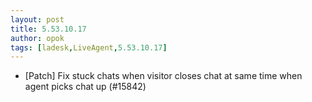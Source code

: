 ```yaml
---
layout: post
title: 5.53.10.17
author: opok
tags: [ladesk,LiveAgent,5.53.10.17]
---
```

- [Patch] Fix stuck chats when visitor closes chat at same time when agent picks chat up (#15842)
